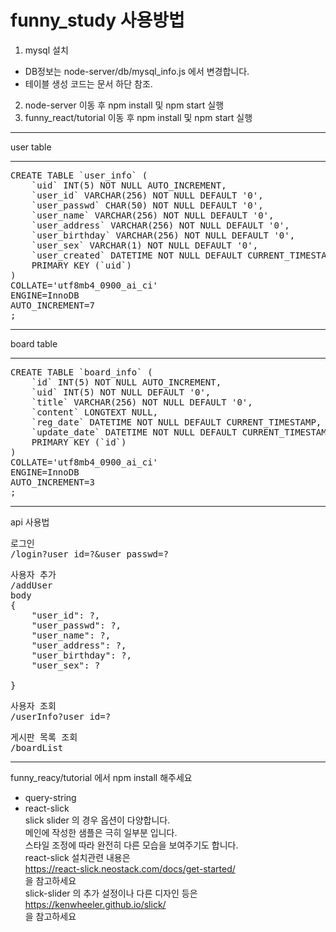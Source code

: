 funny_study 사용방법
=============
1. mysql 설치
+ DB정보는 node-server/db/mysql_info.js 에서 변경합니다.
+ 테이블 생성 코드는 문서 하단 참조.
2. node-server 이동 후 npm install 및 npm start 실행
3. funny_react/tutorial 이동 후 npm install 및 npm start 실행

* * *
user table
* * *
<pre>
CREATE TABLE `user_info` (
	`uid` INT(5) NOT NULL AUTO_INCREMENT,
	`user_id` VARCHAR(256) NOT NULL DEFAULT '0',
	`user_passwd` CHAR(50) NOT NULL DEFAULT '0',
	`user_name` VARCHAR(256) NOT NULL DEFAULT '0',
	`user_address` VARCHAR(256) NOT NULL DEFAULT '0',
	`user_birthday` VARCHAR(256) NOT NULL DEFAULT '0',
	`user_sex` VARCHAR(1) NOT NULL DEFAULT '0',
	`user_created` DATETIME NOT NULL DEFAULT CURRENT_TIMESTAMP,
	PRIMARY KEY (`uid`)
)
COLLATE='utf8mb4_0900_ai_ci'
ENGINE=InnoDB
AUTO_INCREMENT=7
;
</pre>

* * *
board table
* * *
<pre>
CREATE TABLE `board_info` (
	`id` INT(5) NOT NULL AUTO_INCREMENT,
	`uid` INT(5) NOT NULL DEFAULT '0',
	`title` VARCHAR(256) NOT NULL DEFAULT '0',
	`content` LONGTEXT NULL,
	`reg_date` DATETIME NOT NULL DEFAULT CURRENT_TIMESTAMP,
	`update_date` DATETIME NOT NULL DEFAULT CURRENT_TIMESTAMP,
	PRIMARY KEY (`id`)
)
COLLATE='utf8mb4_0900_ai_ci'
ENGINE=InnoDB
AUTO_INCREMENT=3
;
</pre>

* * *
api 사용법
<pre>
로그인
/login?user_id=?&user_passwd=?
</pre>
<pre>
사용자 추가
/addUser
body
{
	"user_id": ?, 
	"user_passwd": ?,
	"user_name": ?,
	"user_address": ?,
	"user_birthday": ?,
	"user_sex": ?
	
}
</pre>
<pre>
사용자 조회
/userInfo?user_id=?
</pre>

<pre>
게시판 목록 조회
/boardList
</pre>

* * *
funny_reacy/tutorial 에서 npm install 해주세요
+ query-string
+ react-slick  
slick slider 의 경우 옵션이 다양합니다.  
메인에 작성한 샘플은 극히 일부분 입니다.  
스타일 조정에 따라 완전히 다른 모습을 보여주기도 합니다.  
react-slick 설치관련 내용은  
https://react-slick.neostack.com/docs/get-started/  
을 참고하세요  
slick-slider 의 추가 설정이나 다른 디자인 등은  
https://kenwheeler.github.io/slick/  
을 참고하세요